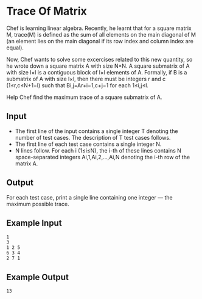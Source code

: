 # Trace Of Matrix

Chef is learning linear algebra. Recently, he learnt that for a square matrix M, trace(M) is defined as the sum of all elements on the main diagonal of M (an element lies on the main diagonal if its row index and column index are equal).

Now, Chef wants to solve some excercises related to this new quantity, so he wrote down a square matrix A with size N×N. A square submatrix of A with size l×l is a contiguous block of l×l elements of A. Formally, if B is a submatrix of A with size l×l, then there must be integers r and c (1≤r,c≤N+1−l) such that Bi,j=Ar+i−1,c+j−1 for each 1≤i,j≤l.

Help Chef find the maximum trace of a square submatrix of A.

## Input

- The first line of the input contains a single integer T denoting the number of test cases. The description of T test cases follows.
- The first line of each test case contains a single integer N.
- N lines follow. For each i (1≤i≤N), the i-th of these lines contains N space-separated integers Ai,1,Ai,2,…,Ai,N denoting the i-th row of the matrix A.

## Output

For each test case, print a single line containing one integer — the maximum possible trace.

## Example Input

```
1
3
1 2 5
6 3 4
2 7 1
```

## Example Output

```
13
```
